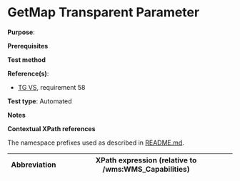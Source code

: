 # GetMap Transparent Parameter

**Purpose**: 

**Prerequisites**

**Test method**



**Reference(s)**:

* [TG VS](./README.md#ref_TG_VS), requirement 58

**Test type**: Automated

**Notes**

**Contextual XPath references**

The namespace prefixes used as described in [README.md](./README.md#namespaces).

Abbreviation                                               |  XPath expression (relative to /wms:WMS_Capabilities)
---------------------------------------------------------- | -------------------------------------------------------------------------
